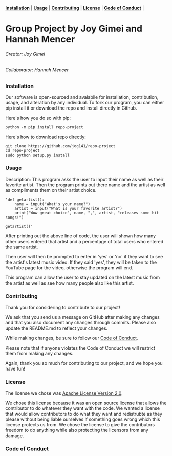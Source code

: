 **[Installation](#installation)** |
**[Usage](#usage)** |
**[Contributing](#contributing)** |
**[License](#license)** |
**[Code of Conduct](#code)** |

# Group Project by Joy Gimei and Hannah Mencer
###### Creator: Joy Gimei
###### Collaborator: Hannah Mencer

### Installation

Our software is open-sourced and avalabile for installation, contribution, usage, and alteration by any individual. To fork our program, you can either pip install it or download the repo and install directly in Github. 

Here's how you do so with pip:
```
python -m pip install repo-project
```

Here's how to download repo directly:
``` 
git clone https://github.com/jog141/repo-project
cd repo-project
sudo python setup.py install  
```
### Usage

Description:
This program asks the user to input their name as well as their favorite artist. Then the program prints out there name and the artist as well as compliments them on their artist choice.

    'def getartist():
        name = input("What's your name?")
        artist = input("What is your favorite artist?")
        print("Wow great choice", name, ",", artist, "releases some hit songs!")
    
    getartist()'

After printing out the above line of code, the user will shown how many other users entered that artist and a percentage of total users who entered the same artist.

Then user will then be prompted to enter in 'yes' or 'no' if they want to see the artist's latest music video. If they said 'yes', they will be taken to the YouTube page for the video, otherwise the program will end.

This program can allow the user to stay updated on the latest music from the artist as well as see how many people also like this artist.

### Contributing

Thank you for considering to contribute to our project! 

We ask that you send us a message on GitHub after making any changes and that you also document any changes through commits. Please also update the README.md to reflect your changes.

While making changes, be sure to follow our [Code of Conduct](https://github.com/jog141/repo-project/blob/master/CODE-OF-CONDUCT.md). 

Please note that if anyone violates the Code of Conduct we will restrict them from making any changes.

Again, thank you so much for contributing to our project, and we hope you have fun!

### License
The license we chose was [Apache License Version 2.0](https://github.com/jog141/repo-project/blob/master/LICENSE.md).

We chose this license because it was an open source license that allows the contributor to do whatever they want with the code. We wanted a license that would allow contributors to do what they want and redistrubte as they please without being liable ourselves if something goes wrong which this license protects us from. We chose the license to give the contributors freedom to do anything while also protecting the licensors from any damage.


### Code of Conduct

